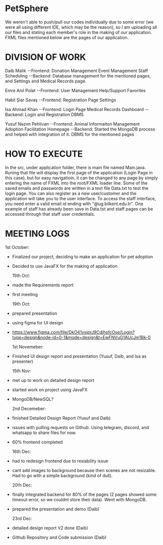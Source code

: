 # PetSphere
We weren't able to push/pull our codes individually due to some error (we were all using different IDE, which may be the reason), so I am uploading all our files and stating each member's role in the making of our application. FXML files mentioned below are the pages of our application.

# DIVISION OF WORK
Daib Malik 
  --Frontend:
    Donation Management
    Event Management
    Staff Scheduling
  --Backend:
    Database management for the mentioned pages, and Settings and Medical Records page.

Emre Anıl Polat 
  --Frontend:
    User Management
    Help/Support
    Favorites

Habil Şiar Savaş
  --Frontend:
    Registration Page
    Settings

Isa Ahmad Khan
  --Frontend:
    Login Page
    Medical Records
    Dashboard
  --Backend:
    Login and Registration DBMS
    
Yusuf Nazım Pehlivan
  --Frontend:
    Animal Informaiton Management
    Adoption Facilitation
    Homepage
  --Backend:
    Started the MongoDB process and helped with integration of it. DBMS for the mentioned pages
    
# HOW TO EXECUTE
  In the src, under application folder, there is main file named Main.java. Runing that file will display the first page of the application (Login Page in this case), but for easy navigatioin, it can be changed to any page by simply entering the name of FXML into the root/FXML loader line. Some of the saved emails and passwords are written in a text file Data.txt to test the login page. You can also register as a new user/customer and the application will take you to the user interface. To access the staff interface, you need enter a valid email id ending with "@ug.bilkent.edu.tr". One example of staff has already been save in Data.txt and staff pages can be accessed through that staff user credentials. 

# MEETING LOGS
  1st October: 
- Finalized our project, deciding to make an application for pet adoption
- Decided to use JavaFX for the making of application

  15th Oct:
- made the Requirements report
- first meeting

  19th Oct:
- prepared presentation
- using figma for UI design
- https://www.figma.com/file/DkO41ysjprJ9CdjhsfcOse/Login?type=design&node-id=0-1&mode=design&t=EwFNVuG1AUcJm1Bk-0

  1st Novemeber:
- Finished UI design report and presentation (Yusuf, Daib, and Isa as presenter)

  15th Nov:
- met up to work on detailed design report
- started work on project using JavaFX
- MongoDB/NewSQL?

  2nd Decemeber:
- finished Detailed Design Report (Yusuf and Daib)
- issues with pulling requests on Github. Using telegram, discord, and whatsapp to share files for now.
- 60% frontend completed

  16th Dec:
- had to redesign frontend due to resiability issue
- cant add images to background because then scenes are not resizable. Had to go with a simple background (kind of dull).

  20th Dec:
- finally integrated backend for 80% of the pages (2 pages showed some timeout error, so we couldnt store their data). Went with MongoDB.
- prepared the presentation and demo (Daib)

  23rd Dec:
- detailed design report V2 done (Daib)
- Github Repository and Code submission (Daib)
  

